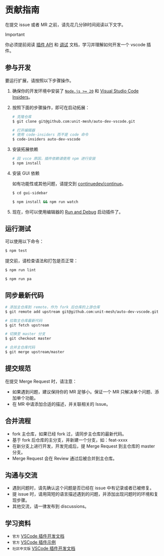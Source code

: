 # 贡献指南

在提交 issue 或者 MR 之前，请先花几分钟时间阅读以下文字。

> [!IMPORTANT]
> 你必须提前阅读 [插件 API](https://code.visualstudio.com/api) 和 [调试](https://code.visualstudio.com/docs/editor/debugging) 文档，学习并理解如何开发一个 vscode 插件。

## 参与开发

要运行扩展，请按照以下步骤操作。

1. 确保你的开发环境中安装了 [`Node.js >= 20`](https://nodejs.org/zh-cn/) 和 [Visual Studio Code Insiders](https://code.visualstudio.com/insiders/)。

2. 按照下面的步骤操作，即可在启动拓展：

   ```sh
   # 克隆仓库
   $ git clone git@github.com:unit-mesh/auto-dev-vscode.git

   # 打开编辑器
   # 使用 code-insiders 而不是 code 命令
   $ code-insiders auto-dev-vscode
   ```

3. 安装拓展依赖

   ```sh
   # 因 vsce 原因，插件依赖请使用 npm 进行安装
   $ npm install
   ```

4. 安装 GUI 依赖

   如有功能性或其他问题，请提交到 [continuedev/continue](https://github.com/continuedev/continue/tree/main/gui)。

   ```sh
   $ cd gui-sidebar

   $ npm install && npm run watch
   ```

5. 现在，你可以使用编辑器的 [Run and Debug](https://code.visualstudio.com/docs/editor/debugging) 启动插件了。

## 运行测试

可以使用以下命令：

```sh
$ npm test
```

提交前，请检查语法和打包是否正常：

```sh
$ npm run lint

$ npm run pa
```

## 同步最新代码

```sh
# 添加主仓库到 remote，作为 fork 后仓库的上游仓库
$ git remote add upstream git@github.com:unit-mesh/auto-dev-vscode.git

# 拉取主仓库最新代码
$ git fetch upstream

# 切换至 master 分支
$ git checkout master

# 合并主仓库代码
$ git merge upstream/master
```

## 提交规范

在提交 Merge Request 时，请注意：

- 如果遇到问题，建议保持你的 MR 足够小。保证一个 MR 只解决单个问题、添加单个功能。
- 在 MR 中请添加合适的描述，并关联相关的 Issue。

## 合并流程

- fork 主仓库，如果已经 fork 过，请同步主仓库的最新代码。
- 基于 fork 后仓库的主分支，并新建一个分支，如：feat-xxxx
- 在新分支上进行开发，开发完成后，提 Merge Request 到主仓库的 master 分支。
- Merge Request 会在 Review 通过后被合并到主仓库。

## 沟通与交流

- 遇到问题时，请先确认这个问题是否已经在 issue 中有记录或者已被修复。
- 提 issue 时，请用简短的语言描述遇到的问题，并添加出现问题时的环境和复现步骤。
- 其他交流，请一律发布到 discussions。

## 学习资料

- `官方` [VSCode 插件开发文档](https://code.visualstudio.com/api)
- `官方` [VSCode 插件示例](https://github.com/microsoft/vscode-extension-samples)
- `社区中文版` [VSCode 插件开发文档](https://github.com/Liiked/VS-Code-Extension-Doc-ZH)

